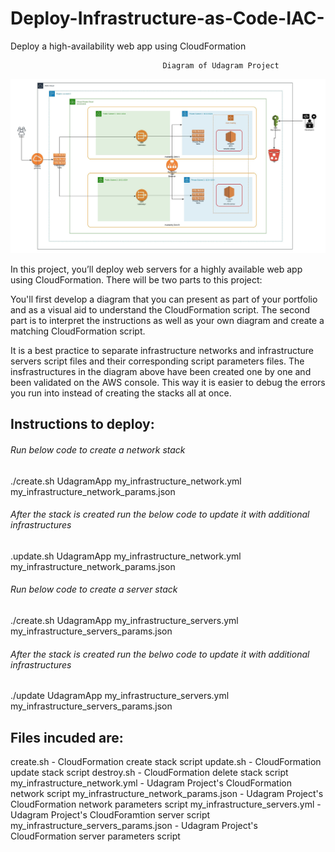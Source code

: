 # Deploy-Infrastructure-as-Code-IAC-
Deploy a high-availability web app using CloudFormation

                                      Diagram of Udagram Project
![](Udacity%20Project-2%20Diagram.jpeg)

In this project, you’ll deploy web servers for a highly available web app using CloudFormation.
There will be two parts to this project:

You'll first develop a diagram that you can present as part of your portfolio and as a visual aid to understand the CloudFormation script.
The second part is to interpret the instructions as well as your own diagram and create a matching CloudFormation script.

It is a best practice to separate infrastructure networks and infrastructure servers script files and their corresponding script parameters files. The insfrastructures in the diagram above have been created one by one and been validated on the AWS console. This way it is easier to debug the errors you run into instead of creating the stacks all at once.

## Instructions to deploy:
###### Run below code to create a network stack
./create.sh UdagramApp my_infrastructure_network.yml my_infrastructure_network_params.json

###### After the stack is created run the below code to update it with additional infrastructures
.update.sh UdagramApp my_infrastructure_network.yml my_infrastructure_network_params.json

###### Run below code to create a server stack
./create.sh UdagramApp my_infrastructure_servers.yml my_infrastructure_servers_params.json

###### After the stack is created run the belwo code to update it with additional infrastructures
./update UdagramApp my_infrastructure_servers.yml my_infrastructure_servers_params.json

## Files incuded are:
create.sh - CloudFormation create stack script
update.sh - CloudFormation update stack script
destroy.sh - CloudFormation delete stack script
my_infrastructure_network.yml - Udagram Project's CloudFormation network script
my_infrastructure_network_params.json - Udagram Project's CloudFormation network parameters script
my_infrastructure_servers.yml - Udagram Project's CloudForamtion server script
my_infrastructure_servers_params.json - Udagram Project's CloudFormation server parameters script





